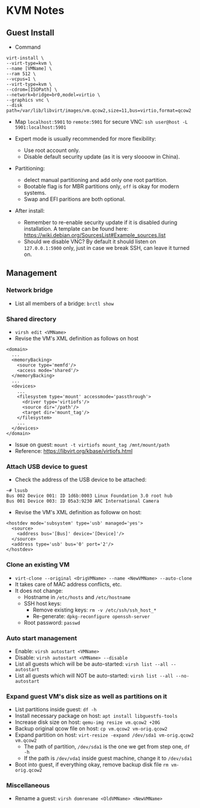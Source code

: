 # KVM Notes

## Guest Install

* Command
```
virt-install \
--virt-type=kvm \
--name [VMName] \
--ram 512 \
--vcpus=1 \
--virt-type=kvm \
--cdrom=[ISOPath] \
--network=bridge=br0,model=virtio \
--graphics vnc \
--disk path=/var/lib/libvirt/images/vm.qcow2,size=11,bus=virtio,format=qcow2
```

* Map `localhost:5901` to `remote:5901` for secure VNC: `ssh user@host -L 5901:localhost:5901`

* Expert mode is usually recommended for more flexibility:
  * Use root account only.
  * Disable default security update (as it is very sloooow in China).

* Partitioning:
  * delect manual partitioning and add only one root partition.
  * Bootable flag is for MBR partitions only, `off` is okay for modern systems.
  * Swap and EFI paritions are both optional.

* After install:
  * Remember to re-enable security update if it is disabled during installation. A template can be found here: https://wiki.debian.org/SourcesList#Example_sources.list
  * Should we disable VNC? By default it should listen on `127.0.0.1:5900` only, just in case we break SSH, can leave it turned on.

## Management

### Network bridge

* List all members of a bridge: `brctl show`

### Shared directory

* `virsh edit <VMName>`
* Revise the VM's XML definition as follows on host
```
<domain>
  ...
  <memoryBacking>
    <source type='memfd'/>
    <access mode='shared'/>
  </memoryBacking>
  ...
  <devices>
    ...
    <filesystem type='mount' accessmode='passthrough'>
      <driver type='virtiofs'/>
      <source dir='/path'/>
      <target dir='mount_tag'/>
    </filesystem>
    ...
  </devices>
</domain>
```
* Issue on guest: `mount -t virtiofs mount_tag /mnt/mount/path`
* Reference: https://libvirt.org/kbase/virtiofs.html

### Attach USB device to guest

* Check the address of the USB device to be attached:

```
~# lsusb
Bus 002 Device 001: ID 1d6b:0003 Linux Foundation 3.0 root hub
Bus 001 Device 003: ID 05a3:9230 ARC International Camera
```

* Revise the VM's XML definition as followw on host:
```
<hostdev mode='subsystem' type='usb' managed='yes'>
  <source>
    <address bus='[Bus]' device='[Device]'/>
  </source>
  <address type='usb' bus='0' port='2'/>
</hostdev>
```

### Clone an existing VM

* `virt-clone --original <OrigVMName> --name <NewVMName> --auto-clone`
* It takes care of MAC address conflicts, etc.
* It does not change:
  * Hostname in `/etc/hosts` and `/etc/hostname`
  * SSH host keys:
    * Remove existing keys: `rm -v /etc/ssh/ssh_host_*`
    * Re-generate: `dpkg-reconfigure openssh-server`
  * Root password: `passwd`

### Auto start management

* Enable: `virsh autostart <VMName>`
* Disable: `virsh autostart <VMName> --disable`
* List all guests which will be be auto-started: `virsh list --all --autostart`
* List all guests which will NOT be auto-started: `virsh list --all --no-autostart`


### Expand guest VM's disk size as well as partitions on it

* List partitions inside guest: `df -h`
* Install necessary package on host: `apt install libguestfs-tools`
* Increase disk size on host: `qemu-img resize vm.qcow2 +20G`
* Backup original qcow file on host: `cp vm.qcow2 vm-orig.qcow2`
* Expand partition on host: `virt-resize -expand /dev/sda1 vm-orig.qcow2 vm.qcow2`
  * The path of partition, `/dev/sda1` is the one we get from step one, `df -h`
  * If the path is `/dev/vda1` inside guest machine, change it to `/dev/sda1`
* Boot into guest, if everything okay, remove backup disk file `rm vm-orig.qcow2`

### Miscellaneous
* Rename a guest: `virsh domrename <OldVMName> <NewVMName>`
